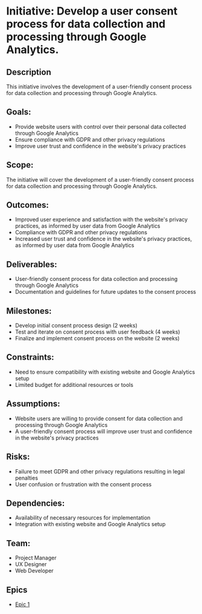 # Initiative: Develop a user consent process for data collection and processing through Google Analytics.
## Description
This initiative involves the development of a user-friendly consent process for data collection and processing through Google Analytics.

## Goals:
* Provide website users with control over their personal data collected through Google Analytics
* Ensure compliance with GDPR and other privacy regulations
* Improve user trust and confidence in the website's privacy practices

## Scope: 
The initiative will cover the development of a user-friendly consent process for data collection and processing through Google Analytics.

## Outcomes:
* Improved user experience and satisfaction with the website's privacy practices, as informed by user data from Google Analytics
* Compliance with GDPR and other privacy regulations
* Increased user trust and confidence in the website's privacy practices, as informed by user data from Google Analytics

## Deliverables:
* User-friendly consent process for data collection and processing through Google Analytics
* Documentation and guidelines for future updates to the consent process

## Milestones:
* Develop initial consent process design (2 weeks)
* Test and iterate on consent process with user feedback (4 weeks)
* Finalize and implement consent process on the website (2 weeks)

## Constraints: 
* Need to ensure compatibility with existing website and Google Analytics setup
* Limited budget for additional resources or tools

## Assumptions: 
* Website users are willing to provide consent for data collection and processing through Google Analytics
* A user-friendly consent process will improve user trust and confidence in the website's privacy practices

## Risks:
* Failure to meet GDPR and other privacy regulations resulting in legal penalties
* User confusion or frustration with the consent process

## Dependencies: 
* Availability of necessary resources for implementation
* Integration with existing website and Google Analytics setup

## Team:
* Project Manager
* UX Designer
* Web Developer

## Epics
* [Epic 1](../../themes/initiatives/epics/epic_initiative2_theme2.md)
